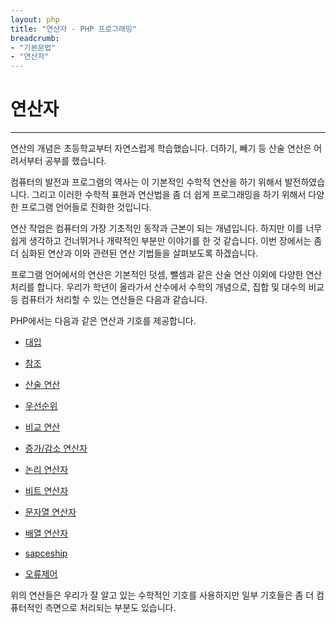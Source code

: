 ```yaml
---
layout: php
title: "연산자 - PHP 프로그래밍"
breadcrumb:
- "기본문법"
- "연산자"
--- 
```


# 연산자
---
연산의 개념은 초등학교부터 자연스럽게 학습했습니다. 더하기, 빼기 등 산술 연산은 어려서부터 공부를 했습니다.  

컴퓨터의 발전과 프로그램의 역사는 이 기본적인 수학적 연산을 하기 위해서 발전하였습니다. 그리고 이러한 수학적 표현과 연산법을 좀 더 쉽게 프로그래밍을 하기 위해서 다양한 프로그램 언어들로 진화한 것입니다.  

연산 작업은 컴퓨터의 가장 기초적인 동작과 근본이 되는 개념입니다. 하지만 이를 너무 쉽게 생각하고 건너뛰거나 개략적인 부분만 이야기를 한 것 같습니다. 이번 장에서는 좀 더 심화된 연산과 이와 관련된 연산 기법들을 살펴보도록 하겠습니다.  

프로그램 언어에서의 연산은 기본적인 덧셈, 뺄셈과 같은 산술 연산 이외에 다양한 연산 처리를 합니다. 우리가 학년이 올라가서 산수에서 수학의 개념으로, 집합 및 대수의 비교 등 컴퓨터가 처리할 수 있는 연산들은 다음과 같습니다.  

PHP에서는 다음과 같은 연산과 기호를 제공합니다.  
* [대입](assignment)
* [참조](reference)

* [산술 연산](arithmetic)
* [우선순위](priority)

* [비교 연산](ompare) 
* [증가/감소 연산자](07.6)
* [논리 연산자](logic)
* [비트 연산자](bit)

* [문자열 연산자](stringop)
* [배열 연산자](arrayop)

* [sapceship](sapceship)
* [오류제어](error)

위의 연산들은 우리가 잘 알고 있는 수학적인 기호를 사용하지만 일부 기호들은 좀 더 컴퓨터적인 측면으로 처리되는 부분도 있습니다.  

<br><br>
